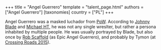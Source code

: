 +++
title = "Angel Guerrero"
template = "talent_page.html"
authors = ["Angel Guerrero"]
[taxonomies]
country = ["PL"]
+++

Angel Guerrero was a masked luchador from [PpW](@/o/ppw.md). According to [Johnny Blade](@/w/johnny-blade.md) and [Michael HT](@/w/michael-ht.md), he was not any single wreslter, but rather a persona inhabited by multiple people. He was usually portrayed by Blade, but also once by [Rob Scaffold](@/w/rob-scaffold.md) (as Epic Angel Guerrero), and probably by Tymon (at [Crossing Roads 2015](@/e/ppw/2015-08-31-ppw-crossing-roads-2015.md)).
